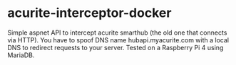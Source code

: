 # acurite-interceptor-docker

Simple aspnet API to intercept acurite smarthub (the old one that connects via HTTP). You have to spoof DNS name hubapi.myacurite.com with a local DNS to redirect requests to your server.
Tested on a Raspberry Pi 4 using MariaDB.
